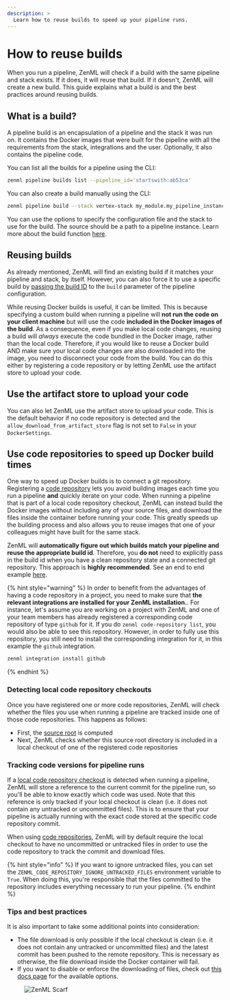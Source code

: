 ```yaml
---
description: >
  Learn how to reuse builds to speed up your pipeline runs.
---
```


# How to reuse builds

When you run a pipeline, ZenML will check if a build with the same pipeline and stack exists. If it does, it will reuse that build. If it doesn't, ZenML will create a new build. This guide explains what a build is and the best practices around reusing builds.

## What is a build?

A pipeline build is an encapsulation of a pipeline and the stack it was run on. It contains the Docker images that were built for the pipeline with all the requirements from the stack, integrations and the user. Optionally, it also contains the pipeline code.

You can list all the builds for a pipeline using the CLI:

```bash
zenml pipeline builds list --pipeline_id='startswith:ab53ca'
```

You can also create a build manually using the CLI:

```bash
zenml pipeline build --stack vertex-stack my_module.my_pipeline_instance
```

You can use the options to specify the configuration file and the stack to use for the build. The source should be a path to a pipeline instance. Learn more about the build function [here](https://sdkdocs.zenml.io/latest/core_code_docs/core-new/#zenml.new.pipelines.pipeline.Pipeline.build).

## Reusing builds

As already mentioned, ZenML will find an existing build if it matches your pipeline and stack, by itself. However, you can also force it to use a specific build by [passing the build ID](../../pipeline-development/use-configuration-files/what-can-be-configured.md#build-id) to the `build` parameter of the pipeline configuration.

While reusing Docker builds is useful, it can be limited. This is because specifying a custom build when running a pipeline will **not run the code on your client machine** but will use the code **included in the Docker images of the build**. As a consequence, even if you make local code changes, reusing a build will _always_ execute the code bundled in the Docker image, rather than the local code. Therefore, if you would like to reuse a Docker build AND make sure your local code changes are also downloaded into the image, you need to disconnect your code from the build. You can do this either by registering a code repository or by letting ZenML use the artifact store to upload your code.

## Use the artifact store to upload your code

You can also let ZenML use the artifact store to upload your code. This is the default behavior if no code repository is detected and the `allow_download_from_artifact_store` flag is not set to `False` in your `DockerSettings`.

## Use code repositories to speed up Docker build times

One way to speed up Docker builds is to connect a git repository. Registering a [code repository](../../user-guide/production-guide/connect-code-repository.md) lets you avoid building images each time you run a pipeline **and** quickly iterate on your code. When running a pipeline that is part of a local code repository checkout, ZenML can instead build the Docker images without including any of your source files, and download the files inside the container before running your code. This greatly speeds up the building process and also allows you to reuse images that one of your colleagues might have built for the same stack.

ZenML will **automatically figure out which builds match your pipeline and reuse the appropriate build id**. Therefore, you **do not** need to explicitly pass in the build id when you have a clean repository state and a connected git repository. This approach is **highly recommended**. See an end to end example [here](../../user-guide/production-guide/connect-code-repository.md).

{% hint style="warning" %}
In order to benefit from the advantages of having a code repository in a project, you need to make sure that **the relevant integrations are installed for your ZenML installation.**. For instance, let's assume you are working on a project with ZenML and one of your team members has already registered a corresponding code repository of type `github` for it. If you do `zenml code-repository list`, you would also be able to see this repository. However, in order to fully use this repository, you still need to install the corresponding integration for it, in this example the `github` integration.

```sh
zenml integration install github
```
{% endhint %}

### Detecting local code repository checkouts

Once you have registered one or more code repositories, ZenML will check whether the files you use when running a pipeline are tracked inside one of those code repositories. This happens as follows:

* First, the [source root](./which-files-are-built-into-the-image.md) is computed
* Next, ZenML checks whether this source root directory is included in a local checkout of one of the registered code repositories

### Tracking code versions for pipeline runs

If a [local code repository checkout](#detecting-local-code-repository-checkouts) is detected when running a pipeline, ZenML will store a reference to the current commit for the pipeline run, so you'll be able to know exactly which code was used. Note that this reference is only tracked if your local checkout is clean (i.e. it does not contain any untracked or uncommitted files). This is to ensure that your pipeline is actually running with the exact code stored at the specific code repository commit.

When using [code repositories](../../how-to/project-setup-and-management/setting-up-a-project-repository/connect-your-git-repository.md),
ZenML will by default require the local checkout to have no uncommitted or untracked files
in order to use the code repository to track the commit and download files.

{% hint style="info" %}
If you want to ignore untracked files, you can set
the `ZENML_CODE_REPOSITORY_IGNORE_UNTRACKED_FILES` environment variable to `True`. When doing this, you're responsible that
the files committed to the repository includes everything necessary to run your pipeline.
{% endhint %}

### Tips and best practices

It is also important to take some additional points into consideration:

* The file download is only possible if the local checkout is clean (i.e. it does not contain any untracked or uncommitted files) and the latest commit has been pushed to the remote repository. This is necessary as otherwise, the file download inside the Docker container will fail.
* If you want to disable or enforce the downloading of files, check out [this docs page](./docker-settings-on-a-pipeline.md) for the available options.


<figure><img src="https://static.scarf.sh/a.png?x-pxid=f0b4f458-0a54-4fcd-aa95-d5ee424815bc" alt="ZenML Scarf"><figcaption></figcaption></figure>
